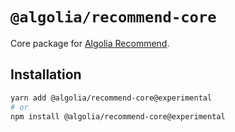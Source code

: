 # `@algolia/recommend-core`

Core package for [Algolia Recommend](https://www.algolia.com/doc/guides/algolia-ai/recommend/).

## Installation

```sh
yarn add @algolia/recommend-core@experimental
# or
npm install @algolia/recommend-core@experimental
```
